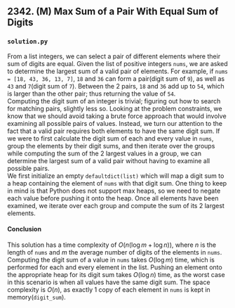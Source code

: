 ## 2342. (M) Max Sum of a Pair With Equal Sum of Digits

### `solution.py`
From a list integers, we can select a pair of different elements where their sum of digits are equal. Given the list of positive integers `nums`, we are asked to determine the largest sum of a valid pair of elements. For example, if `nums = [18, 43, 36, 13, 7]`, `18` and `36` can form a pair(digit sum of `9`), as well as `43` and `7`(digit sum of `7`). Between the 2 pairs, `18` and `36` add up to `54`, which is larger than the other pair; thus returning the value of `54`.  
Computing the digit sum of an integer is trivial; figuring out how to search for matching pairs, slightly less so. Looking at the problem constraints, we know that we should avoid taking a brute force approach that would involve examining all possible pairs of values. Instead, we turn our attention to the fact that a valid pair requires both elements to have the same digit sum. If we were to first calculate the digit sum of each and every value in `nums`, group the elements by their digit sums, and then iterate over the groups while computing the sum of the 2 largest values in a group, we can determine the largest sum of a valid pair without having to examine all possible pairs.  
We first initialize an empty `defaultdict(list)` which will map a digit sum to a heap containing the element of `nums` with that digit sum. One thing to keep in mind is that Python does not support max heaps, so we need to negate each value before pushing it onto the heap. Once all elements have been examined, we iterate over each group and compute the sum of its 2 largest elements.  

#### Conclusion
This solution has a time complexity of $O(n(\log m + \log n))$, where $n$ is the length of `nums` and $m$ the average number of digits of the elements in `nums`. Computing the digit sum of a value in `nums` takes $O(\log m)$ time, which is performed for each and every element in the list. Pushing an element onto the appropriate heap for its digit sum takes $O(\log n)$ time, as the worst case in this scenario is when all values have the same digit sum. The space complexity is $O(n)$, as exactly 1 copy of each element in `nums` is kept in memory(`digit_sum`).  
  

